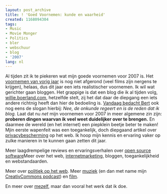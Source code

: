 ```yaml
---
layout: post_archive
title: ! 'Goed Voornemen: kunde en waarheid'
created: 1168094304
tags:
- Music
- Movie Monger
- Politics
- bler
- webschuur
- blog
- '2007'
lang: nl
---
```

Al tijden zit ik te piekeren wat mijn goede voornemen voor 2007 is. Het [voornemen van vorig jaar](http://bler.webschuur.com/goed_voornemen_voor_2006_de_imbd_top_30_gezien_hebben) is nog niet afgerond (veel films zijn nergens te krijgen), helaas, dus dit jaar een iets realistischer voornemen. Ik wil wat gerichter gaan bloggen. Het grappige is dat een blog die ik al tijden volg, [willie.boerland.com](http://willy.boerland.com), hetzelfde stelt, zij het dat daar de diepgang een iets andere richtnig heeft dan hier de bedoeling is. [Vandaag bedacht Bert](http://willy.boerland.com/myblog/dutchcowboys_snap_web_2_0_niet) ook nog eens de slogan hierbij: _Nee, de onkunde regeert en is de reden dat ik blog._ Laat dat nu _net_ mijn voornemen voor 2007 in meer algemene zin zijn: **proberen dingen waarvan ik veel weet duidelijker over te brengen.** En daarmee de wereld (en het internet) een piepklein beetje beter te maken! Mjin eerste wapenfeit was een toegankelijk, doch diepgaand artikel over [privacybescherming](http://bler.webschuur.com/nrcnext_met_mijn_bijdrage_erin_harry_hacker_surft_ook_mee) op het web. Ik hoop mijn kennis en ervaring vaker op zulke manieren in te kunnen gaan zetten dit jaar.

Meer laagdrempelige reviews en ervaringsverhalen over [open source software](/categorieen/site_classification/open_source)Meer over het web, [internetmarketing](/categorieen/site_classification/marketing), bloggen, toegankelijkheid en webstandaarden.

Meer over [politiek op het web](/categorieen/site_classification/politics). Meer [muziek](/categorieen/site_classification/music_muck)  (en dan met name mijn [CreativCommons podcast](/categorieen/site_classification/podcast/feed)) en [film](/categorieen/site_classification/movie_monger).

En meer over [mezelf](http://bler.webschuur.com/categorieen/site_classification/webschuur), maar dan vooral het werk dat ik doe.

